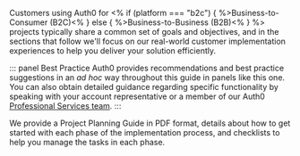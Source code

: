 Customers using Auth0 for <% if (platform === "b2c") { %>Business-to-Consumer (B2C)<% } else { %>Business-to-Business (B2B)<% } %> projects typically share a common set of goals and objectives, and in the sections that follow we'll focus on our real-world customer implementation experiences to help you deliver your solution efficiently.

::: panel Best Practice
Auth0 provides recommendations and best practice suggestions in an *ad hoc* way throughout this guide in panels like this one. You can also obtain detailed guidance regarding specific functionality by speaking with your account representative or a member of our Auth0 [Professional Services team](/services).
:::

We provide a Project Planning Guide in PDF format, details about how to get started with each phase of the implementation process, and checklists to help you manage the tasks in each phase.